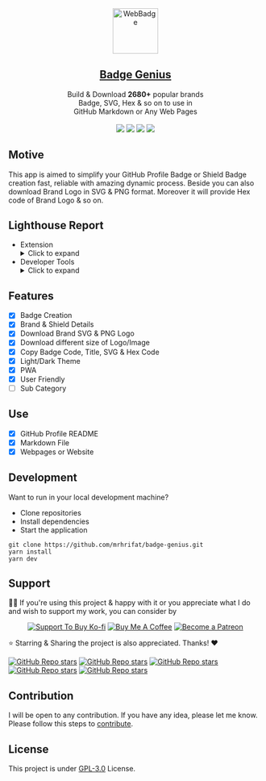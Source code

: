 <div align="center"> 
  <img src="https://user-images.githubusercontent.com/45077312/235338350-6397aee9-b577-47ac-8402-774b921fae35.png" alt="WebBadge" border="0" height='90'>
    <h2 align="center"><a href="https://badgegenius.vercel.app">Badge Genius</a></h2>
    Build & Download <b>2680+</b> popular brands <br> Badge, SVG, Hex & so on to use in <br>GitHub Markdown or Any Web Pages<br><br>
  
  <img src="https://img.shields.io/github/forks/mrhrifat/badge-genius?style=for-the-badge">

  <img src="https://img.shields.io/github/stars/mrhrifat/badge-genius?style=for-the-badge">

  <img src="https://img.shields.io/github/issues/mrhrifat/badge-genius?style=for-the-badge">

  <img src="https://img.shields.io/github/license/mrhrifat/web-badge?style=for-the-badge">
</div>

## Motive

This app is aimed to simplify your GitHub Profile Badge or Shield Badge creation fast, reliable with amazing dynamic process. Beside you can also download Brand Logo in SVG & PNG format. Moreover it will provide Hex code of Brand Logo & so on.

## Lighthouse Report

- Extension
  <details>
  <summary>Click to expand</summary>
  <img src="https://user-images.githubusercontent.com/45077312/235615550-a5ee074e-45aa-4867-8223-6041aa677180.png" alt="Badge Genius" height='400' border="0">
  </details>
- Developer Tools
  <details>
  <summary>Click to expand</summary>
  <img src="https://user-images.githubusercontent.com/45077312/235615088-f899b07d-a07f-490c-8ca7-687c840fed5c.png" alt="Badge Genius" border="0" height='400'>
  </details>

## Features

- [x] Badge Creation
- [x] Brand & Shield Details
- [x] Download Brand SVG & PNG Logo
- [x] Download different size of Logo/Image
- [x] Copy Badge Code, Title, SVG & Hex Code
- [x] Light/Dark Theme
- [x] PWA
- [x] User Friendly
- [ ] Sub Category

## Use

- [x] GitHub Profile README
- [x] Markdown File
- [x] Webpages or Website

## Development

Want to run in your local development machine?

- Clone repositories
- Install dependencies
- Start the application

```
git clone https://github.com/mrhrifat/badge-genius.git
yarn install
yarn dev
```

## Support

👍🏻 If you're using this project & happy with it or you appreciate what I do and wish to support my work, you can consider by

<div align='center'>

[![](https://img.shields.io/badge/Ko_fi-FF5E5B?style=for-the-badge&logo=Ko-fi&logoColor=white 'Support To Buy Ko-fi')](https://ko-fi.com/mrhrifat) [![](https://img.shields.io/badge/Buy_Me_A_Coffee-FFDD00?style=for-the-badge&logo=buy-me-a-coffee&logoColor=black 'Buy Me A Coffee')](https://buymeacoffee.com/mrhrifat) [![](https://img.shields.io/badge/Patreon-F96854?style=for-the-badge&logo=Patreon&logoColor=white 'Become a Patreon')](https://patreon.com/mrhrifat)

</div>
⭐️ Starring & Sharing the project is also appreciated. Thanks! ❤️

[![GitHub Repo stars](https://img.shields.io/badge/share%20on-reddit-red?logo=reddit)](https://reddit.com/submit?url=https://badgegenius.vercel.app&title=Build%20&%20Download%2022680+%20popular%20brands%20Badge,%20SVG,%20HEX%20&%20so%20on%20to%20use%20in%20GitHub%20Markdown%20or%20Any%20Web%20Pages)
[![GitHub Repo stars](https://img.shields.io/badge/share%20on-hacker%20news-orange?logo=ycombinator)](https://news.ycombinator.com/submitlink?u=https://badgegenius.vercel.app)
[![GitHub Repo stars](https://img.shields.io/badge/share%20on-twitter-03A9F4?logo=twitter)](https://twitter.com/share?url=https://badgegenius.vercel.app&text=Build%20&%20Download%202680+%20popular%20brands%20Badge,%20SVG,%20HEX%20&%20so%20on%20to%20use%20in%20GitHub%20Markdown%20or%20Any%20Web%20Pages)
[![GitHub Repo stars](https://img.shields.io/badge/share%20on-facebook-1976D2?logo=facebook)](https://www.facebook.com/sharer/sharer.php?u=https://badgegenius.vercel.app)
[![GitHub Repo stars](https://img.shields.io/badge/share%20on-linkedin-3949AB?logo=linkedin)](https://www.linkedin.com/shareArticle?url=https://badgegenius.vercel.app&title=Build%20&%20Download%202680+%20popular%20brands%20Badge,%20SVG,%20HEX%20&%20so%20on%20to%20use%20in%20GitHub%20Markdown%20or%20Any%20Web%20Pages)

## Contribution

I will be open to any contribution. If you have any idea, please let me know. Please follow this steps to [contribute](https://github.com/mrhrifat/badge-genius/blob/master/CONTRIBUTING.md).

## License

This project is under [GPL-3.0](https://github.com/mrhrifat/badge-genius/blob/master/LICENSE.md) License.
